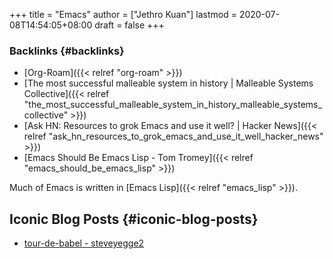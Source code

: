 +++
title = "Emacs"
author = ["Jethro Kuan"]
lastmod = 2020-07-08T14:54:05+08:00
draft = false
+++

### Backlinks {#backlinks}

- [Org-Roam]({{< relref "org-roam" >}})
- [The most successful malleable system in history | Malleable Systems Collective]({{< relref "the_most_successful_malleable_system_in_history_malleable_systems_collective" >}})
- [Ask HN: Resources to grok Emacs and use it well? | Hacker News]({{< relref "ask_hn_resources_to_grok_emacs_and_use_it_well_hacker_news" >}})
- [Emacs Should Be Emacs Lisp - Tom Tromey]({{< relref "emacs_should_be_emacs_lisp" >}})

Much of Emacs is written in [Emacs Lisp]({{< relref "emacs_lisp" >}}).

## Iconic Blog Posts {#iconic-blog-posts}

- [tour-de-babel - steveyegge2](https://sites.google.com/site/steveyegge2/tour-de-babel)

